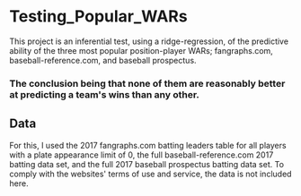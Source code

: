 # Testing_Popular_WARs
This project is an inferential test, using a ridge-regression, of the predictive ability of the three most popular position-player WARs; fangraphs.com, baseball-reference.com, and baseball prospectus. 
### The conclusion being that none of them are reasonably better at predicting a team's wins than any other.

## Data
For this, I used the 2017 fangraphs.com batting leaders table for all players with a plate appearance limit of 0, the full baseball-reference.com 2017 batting data set, and the full 2017 baseball prospectus batting data set. To comply with the websites' terms of use and service, the data is not included here.

